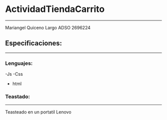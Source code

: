 # ActividadTiendaCarrito
***
Mariangel Quiceno Largo
ADSO 2696224

## Especificaciones:
***

### Lenguajes:
-Js
-Css
- html

### Teastado:
***
Teasteado en un portatil Lenovo
